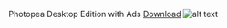 Photopea Desktop Edition with Ads
[Download](https://github.com/coolcraftnet18/Photopea-Desktop/releases)
![alt text](https://github.com/coolcraftnet18/Photopea-Desktop/blob/master/photopea.png?raw=true)
